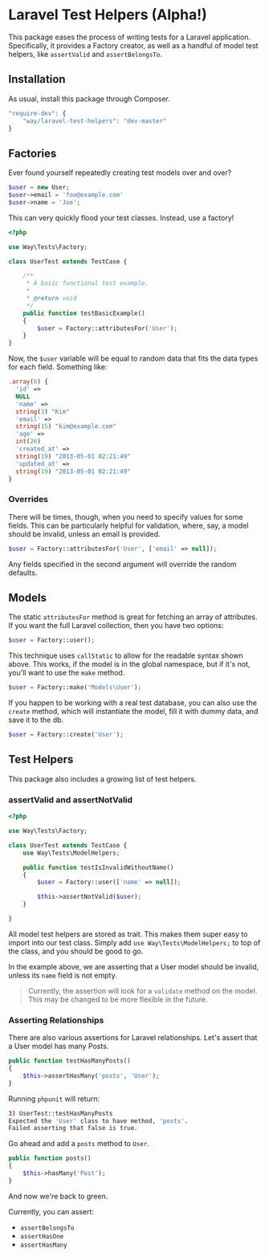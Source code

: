 # Laravel Test Helpers (Alpha!)

This package eases the process of writing tests for a Laravel application. Specifically, it provides a Factory creator, as well as a handful of model test helpers, like `assertValid` and `assertBelongsTo`.

## Installation

As usual, install this package through Composer.

```js
"require-dev": {
    "way/laravel-test-helpers": "dev-master"
}
```

## Factories

Ever found yourself repeatedly creating test models over and over?

```php
$user = new User;
$user->email = 'foo@example.com'
$user->name = 'Joe';
```

This can very quickly flood your test classes. Instead, use a factory!

```php
<?php

use Way\Tests\Factory;

class UserTest extends TestCase {

    /**
     * A basic functional test example.
     *
     * @return void
     */
    public function testBasicExample()
    {
        $user = Factory::attributesFor('User');
    }
}
```

Now, the `$user` variable will be equal to random data that fits the data types for each field. Something like:

```php
.array(6) {
  'id' =>
  NULL
  'name' =>
  string(3) "Kim"
  'email' =>
  string(15) "kim@example.com"
  'age' =>
  int(26)
  'created_at' =>
  string(19) "2013-05-01 02:21:49"
  'updated_at' =>
  string(19) "2013-05-01 02:21:49"
}
```

### Overrides

There will be times, though, when you need to specify values for some fields. This can be particularly helpful for validation, where, say, a model should be invalid, unless an email is provided.

```php
$user = Factory::attributesFor('User', ['email' => null]);
```

Any fields specified in the second argument will override the random defaults.

## Models

The static `attributesFor` method is great for fetching an array of attributes. If you want the full Laravel collection, then you have two options:

```php
$user = Factory::user();
```

This technique uses `callStatic` to allow for the readable syntax shown above. This works, if the model is in the global namespace, but if it's not, you'll want to use the `make` method.

```php
$user = Factory::make('Models\User');
```

If you happen to be working with a real test database, you can also use the `create` method, which will instantiate the model, fill it with dummy data, and save it to the db.

```php
$user = Factory::create('User');
```

## Test Helpers

This package also includes a growing list of test helpers.

### assertValid and assertNotValid

```php
<?php

use Way\Tests\Factory;

class UserTest extends TestCase {
    use Way\Tests\ModelHelpers;

    public function testIsInvalidWithoutName()
    {
        $user = Factory::user(['name' => null]);

        $this->assertNotValid($user);
    }

}
```

All model test helpers are stored as trait. This makes them super easy to import into our test class. Simply add `use Way\Tests\ModelHelpers;` to top of the class, and you should be good to go.

In the example above, we are asserting that a User model should be invalid, unless its `name` field is not empty.

> Currently, the assertion will look for a `validate` method on the model. This may be changed to be more flexible in the future.

### Asserting Relationships

There are also various assertions for Laravel relationships. Let's assert that a User model has many Posts.

```php
public function testHasManyPosts()
{
    $this->assertHasMany('posts', 'User');
}
```

Running `phpunit` will return:

```bash
3) UserTest::testHasManyPosts
Expected the 'User' class to have method, 'posts'.
Failed asserting that false is true.
```

Go ahead and add a `posts` method to `User`.

```php
public function posts()
{
    $this->hasMany('Post');
}
```

And now we're back to green.

Currently, you can assert:

- `assertBelongsTo`
- `assertHasOne`
- `assertHasMany`